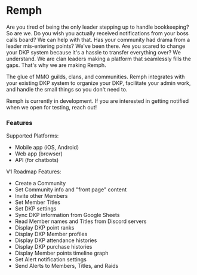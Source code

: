 # Remph

Are you tired of being the only leader stepping up to handle bookkeeping? So are we. Do you wish you actually received notifications from your boss calls board? We can help with that. Has your community had drama from a leader mis-entering points? We've been there. Are you scared to change your DKP system because it's a hassle to transfer everything over? We understand. We are clan leaders making a platform that seamlessly fills the gaps. That's why we are making Remph.

The glue of MMO guilds, clans, and communities. Remph integrates with your existing DKP system to organize your DKP, facilitate your admin work, and handle the small things so you don't need to.

Remph is currently in development. If you are interested in getting notified when we open for testing, reach out!

### Features

Supported Platforms:
* Mobile app (iOS, Android)
* Web app (browser)
* API (for chatbots)

V1 Roadmap Features:
* Create a Community
* Set Community info and "front page" content
* Invite other Members
* Set Member Titles
* Set DKP settings
* Sync DKP information from Google Sheets
* Read Member names and Titles from Discord servers
* Display DKP point ranks
* Display DKP Member profiles
* Display DKP attendance histories
* Display DKP purchase histories
* Display Member points timeline graph
* Set Alert notification settings
* Send Alerts to Members, Titles, and Raids
